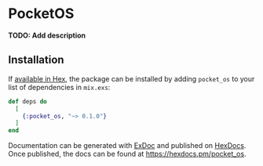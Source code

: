 # PocketOS

**TODO: Add description**

## Installation

If [available in Hex](https://hex.pm/docs/publish), the package can be installed
by adding `pocket_os` to your list of dependencies in `mix.exs`:

```elixir
def deps do
  [
    {:pocket_os, "~> 0.1.0"}
  ]
end
```

Documentation can be generated with [ExDoc](https://github.com/elixir-lang/ex_doc)
and published on [HexDocs](https://hexdocs.pm). Once published, the docs can
be found at <https://hexdocs.pm/pocket_os>.

